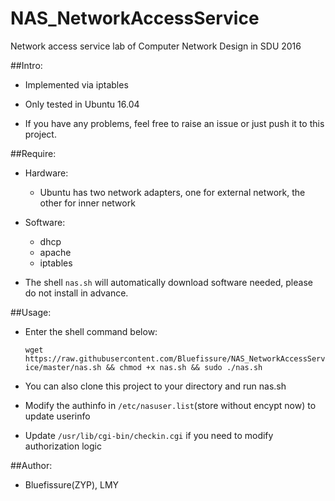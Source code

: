 # NAS_NetworkAccessService

Network access service lab of Computer Network Design in SDU 2016

##Intro:

* Implemented via iptables

* Only tested in Ubuntu 16.04 

* If you have any problems, feel free to raise an issue or just push it to this project.


##Require:

* Hardware:

    * Ubuntu has two network adapters, one for external network, the other for inner network


* Software:

    * dhcp
    * apache
    * iptables
    
    
* The shell `nas.sh` will automatically download software needed, please do not install in advance.

##Usage:


* Enter the shell command below:
    
    `wget https://raw.githubusercontent.com/Bluefissure/NAS_NetworkAccessService/master/nas.sh && chmod +x nas.sh && sudo ./nas.sh`

* You can also clone this project to your directory and run nas.sh 

* Modify the authinfo in `/etc/nasuser.list`(store without encypt now) to update userinfo

* Update `/usr/lib/cgi-bin/checkin.cgi` if you need to modify authorization logic

##Author:

* Bluefissure(ZYP), LMY
